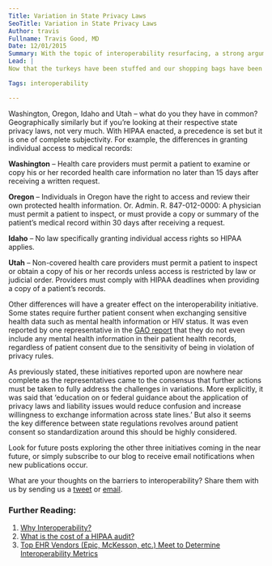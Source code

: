 ```yaml
---
Title: Variation in State Privacy Laws
SeoTitle: Variation in State Privacy Laws
Author: travis
Fullname: Travis Good, MD
Date: 12/01/2015
Summary: With the topic of interoperability resurfacing, a strong argument towards this standardization can be made when considering the national interoperability initiative.
Lead: |
Now that the turkeys have been stuffed and our shopping bags have been filled, it’s back to business and time to continue the conversation from our last post, [Insufficiencies in Standards for EHR Interoperability](https://catalyze.io/blog/insufficiencies-in-standards-for-ehr-interoperability). Moving on to the next item on [GAO’s list](http://www.gao.gov/assets/680/672585.pdf), we tackle the second preeminent challenge the industry faces to achieving true interoperability – variation in state privacy laws. You actually may recall a post done back in July titled [Fifty States of HIPAA](https://catalyze.io/blog/fifty-states-of-hipaa) that discusses what may be advantageous to the standardization of HIPAA in response to [Chilmark Research’s](http://www.chilmarkresearch.com/) post [HIPAA Must Die](http://www.chilmarkresearch.com/2015/06/18/hipaa-must-die/). With the topic now resurfacing, a strong argument towards this standardization can be made when considering the national interoperability initiative.

Tags: interoperability

---
```

Washington, Oregon, Idaho and Utah – what do you they have in common? Geographically similarly but if you’re looking at their respective state privacy laws, not very much. With HIPAA enacted, a precedence is set but it is one of complete subjectivity. For example, the differences in granting individual access to medical records:

**Washington** – Health care providers must permit a patient to examine or copy his or her recorded health care information no later than 15 days after receiving a written request.

**Oregon** – Individuals in Oregon have the right to access and review their own protected health information. Or. Admin. R. 847-012-0000: A physician must permit a patient to inspect, or must provide a copy or summary of the patient’s medical record within 30 days after receiving a request.

**Idaho** – No law specifically granting individual access rights so HIPAA applies.

**Utah** – Non-covered health care providers must permit a patient to inspect or obtain a copy of his or her records unless access is restricted by law or judicial order. Providers must comply with HIPAA deadlines when providing a copy of a patient’s records.

Other differences will have a greater effect on the interoperability initiative. Some states require further patient consent when exchanging sensitive health data such as mental health information or HIV status. It was even reported by one representative in the [GAO report](http://www.gao.gov/assets/680/672585.pdf) that they do not even include any mental health information in their patient health records, regardless of patient consent due to the sensitivity of being in violation of privacy rules.

As previously stated, these initiatives reported upon are nowhere near complete as the representatives came to the consensus that further actions must be taken to fully address the challenges in variations. More explicitly, it was said that ‘education on or federal guidance about the application of privacy laws and liability issues would reduce confusion and increase willingness to exchange information across state lines.’ But also it seems the key difference between state regulations revolves around patient consent so standardization around this should be highly considered.

Look for future posts exploring the other three initiatives coming in the near future, or simply subscribe to our blog to receive email notifications when new publications occur.

What are your thoughts on the barriers to interoperability? Share them with us by sending us a [tweet](https://twitter.com/catalyzeio) or [email](https://catalyze.io/blog/hello@catalyze.io).

### Further Reading:

1. [Why Interoperability?](https://catalyze.io/blog/why-interoperability)
2. [What is the cost of a HIPAA audit?](https://catalyze.io/blog/what-is-the-cost-of-a-hipaa-audit)
3. [Top EHR Vendors (Epic, McKesson, etc.) Meet to Determine Interoperability Metrics](https://catalyze.io/blog/top-ehr-vendors-epic-mckesson-etc-meet-to-determine-interoperability-metrics)
